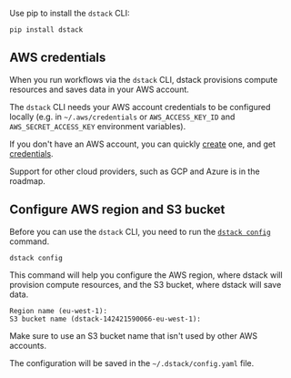 Use pip to install the `dstack` CLI:

```shell
pip install dstack
```

## AWS credentials

When you run workflows via the `dstack` CLI, dstack provisions compute resources
and saves data in your AWS account.

The `dstack` CLI needs your AWS account credentials to be configured locally 
(e.g. in `~/.aws/credentials` or `AWS_ACCESS_KEY_ID` and `AWS_SECRET_ACCESS_KEY` environment variables).

[//]: # (To use the CLI with AWS, dstack requires the following permissions: `ec2:*`, `iam:*`, `secretsmanager:*`, `s3:*`, and `logs:*`.)

If you don't have an AWS account, you can quickly [create](https://aws.amazon.com/resources/create-account/) one,
and get [credentials](https://docs.aws.amazon.com/sdk-for-javascript/v2/developer-guide/getting-your-credentials.html).

Support for other cloud providers, such as GCP and Azure is in the roadmap.

## Configure AWS region and S3 bucket

Before you can use the `dstack` CLI, you need to run the [`dstack config`](reference/cli/config.md) command.

```shell
dstack config
```

This command will help you configure the AWS region, where dstack will provision compute resources, and
the S3 bucket, where dstack will save data.

```shell
Region name (eu-west-1):
S3 bucket name (dstack-142421590066-eu-west-1):
```

Make sure to use an S3 bucket name that isn't used by other AWS accounts.

The configuration will be saved in the `~/.dstack/config.yaml` file.

[//]: # (## Environment variables)
[//]: # ()
[//]: # (Instead of using the `dstack config` command, you can specify the )
[//]: # (`DSTACK_AWS_REGION` and `DSTACK_AWS_S3_BUCKET` environment variables directly.)